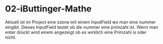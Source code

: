 # 02-iButtinger-Mathe

Aktuell ist im Project eine szene mit einem InputField wo man eine nummer eingibt. Dieses InputField testet ob die nummer eine primzahl ist. Wenn man enter drückt wird einem angezeigt ob es wirklich eine Primzahl is oder nicht.
